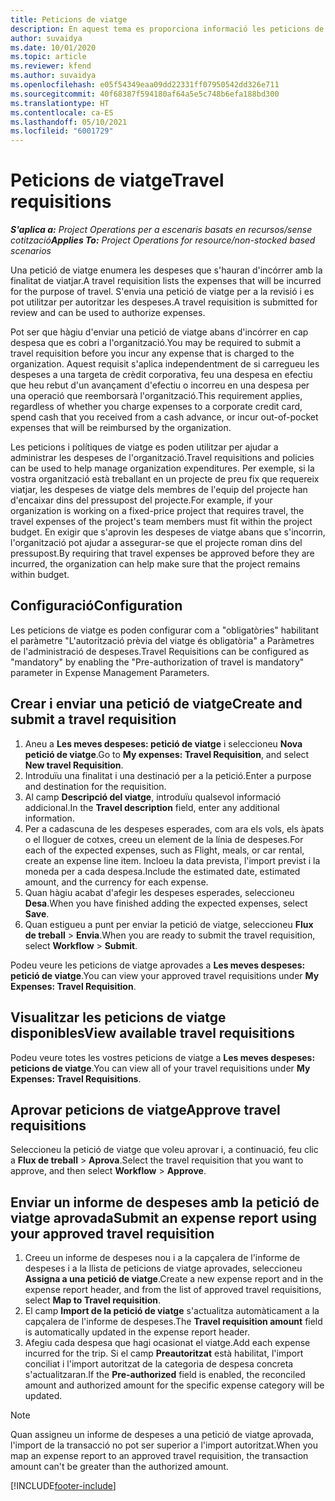```yaml
---
title: Peticions de viatge
description: En aquest tema es proporciona informació les peticions de viatge.
author: suvaidya
ms.date: 10/01/2020
ms.topic: article
ms.reviewer: kfend
ms.author: suvaidya
ms.openlocfilehash: e05f54349eaa09dd22331ff07950542dd326e711
ms.sourcegitcommit: 40f68387f594180af64a5e5c748b6efa188bd300
ms.translationtype: HT
ms.contentlocale: ca-ES
ms.lasthandoff: 05/10/2021
ms.locfileid: "6001729"
---
```

# <a name="travel-requisitions"></a><span data-ttu-id="78fe7-103">Peticions de viatge</span><span class="sxs-lookup"><span data-stu-id="78fe7-103">Travel requisitions</span></span>

<span data-ttu-id="78fe7-104">_**S'aplica a:** Project Operations per a escenaris basats en recursos/sense cotització_</span><span class="sxs-lookup"><span data-stu-id="78fe7-104">_**Applies To:** Project Operations for resource/non-stocked based scenarios_</span></span>

<span data-ttu-id="78fe7-105">Una petició de viatge enumera les despeses que s'hauran d'incórrer amb la finalitat de viatjar.</span><span class="sxs-lookup"><span data-stu-id="78fe7-105">A travel requisition lists the expenses that will be incurred for the purpose of travel.</span></span> <span data-ttu-id="78fe7-106">S'envia una petició de viatge per a la revisió i es pot utilitzar per autoritzar les despeses.</span><span class="sxs-lookup"><span data-stu-id="78fe7-106">A travel requisition is submitted for review and can be used to authorize expenses.</span></span>

<span data-ttu-id="78fe7-107">Pot ser que hàgiu d'enviar una petició de viatge abans d'incórrer en cap despesa que es cobri a l'organització.</span><span class="sxs-lookup"><span data-stu-id="78fe7-107">You may be required to submit a travel requisition before you incur any expense that is charged to the organization.</span></span> <span data-ttu-id="78fe7-108">Aquest requisit s'aplica independentment de si carregueu les despeses a una targeta de crèdit corporativa, feu una despesa en efectiu que heu rebut d'un avançament d'efectiu o incorreu en una despesa per una operació que reemborsarà l'organització.</span><span class="sxs-lookup"><span data-stu-id="78fe7-108">This requirement applies, regardless of whether you charge expenses to a corporate credit card, spend cash that you received from a cash advance, or incur out-of-pocket expenses that will be reimbursed by the organization.</span></span>

<span data-ttu-id="78fe7-109">Les peticions i polítiques de viatge es poden utilitzar per ajudar a administrar les despeses de l'organització.</span><span class="sxs-lookup"><span data-stu-id="78fe7-109">Travel requisitions and policies can be used to help manage organization expenditures.</span></span> <span data-ttu-id="78fe7-110">Per exemple, si la vostra organització està treballant en un projecte de preu fix que requereix viatjar, les despeses de viatge dels membres de l'equip del projecte han d'encaixar dins del pressupost del projecte.</span><span class="sxs-lookup"><span data-stu-id="78fe7-110">For example, if your organization is working on a fixed-price project that requires travel, the travel expenses of the project's team members must fit within the project budget.</span></span> <span data-ttu-id="78fe7-111">En exigir que s'aprovin les despeses de viatge abans que s'incorrin, l'organització pot ajudar a assegurar-se que el projecte roman dins del pressupost.</span><span class="sxs-lookup"><span data-stu-id="78fe7-111">By requiring that travel expenses be approved before they are incurred, the organization can help make sure that the project remains within budget.</span></span>

## <a name="configuration"></a><span data-ttu-id="78fe7-112">Configuració</span><span class="sxs-lookup"><span data-stu-id="78fe7-112">Configuration</span></span> 

<span data-ttu-id="78fe7-113">Les peticions de viatge es poden configurar com a "obligatòries" habilitant el paràmetre "L'autorització prèvia del viatge és obligatòria" a Paràmetres de l'administració de despeses.</span><span class="sxs-lookup"><span data-stu-id="78fe7-113">Travel Requisitions can be configured as "mandatory" by enabling the "Pre-authorization of travel is mandatory" parameter in Expense Management Parameters.</span></span> 

## <a name="create-and-submit-a-travel-requisition"></a><span data-ttu-id="78fe7-114">Crear i enviar una petició de viatge</span><span class="sxs-lookup"><span data-stu-id="78fe7-114">Create and submit a travel requisition</span></span>

1. <span data-ttu-id="78fe7-115">Aneu a **Les meves despeses: petició de viatge** i seleccioneu **Nova petició de viatge**.</span><span class="sxs-lookup"><span data-stu-id="78fe7-115">Go to **My expenses: Travel Requisition**, and select **New travel Requisition**.</span></span>
2. <span data-ttu-id="78fe7-116">Introduïu una finalitat i una destinació per a la petició.</span><span class="sxs-lookup"><span data-stu-id="78fe7-116">Enter a purpose and destination for the requisition.</span></span>
3. <span data-ttu-id="78fe7-117">Al camp **Descripció del viatge**, introduïu qualsevol informació addicional.</span><span class="sxs-lookup"><span data-stu-id="78fe7-117">In the  **Travel description** field, enter any additional information.</span></span> 
4. <span data-ttu-id="78fe7-118">Per a cadascuna de les despeses esperades, com ara els vols, els àpats o el lloguer de cotxes, creeu un element de la línia de despeses.</span><span class="sxs-lookup"><span data-stu-id="78fe7-118">For each of the expected expenses, such as Flight, meals, or car rental, create an expense line item.</span></span> <span data-ttu-id="78fe7-119">Incloeu la data prevista, l'import previst i la moneda per a cada despesa.</span><span class="sxs-lookup"><span data-stu-id="78fe7-119">Include the estimated date, estimated amount, and the currency for each expense.</span></span> 
5. <span data-ttu-id="78fe7-120">Quan hàgiu acabat d'afegir les despeses esperades, seleccioneu **Desa**.</span><span class="sxs-lookup"><span data-stu-id="78fe7-120">When you have finished adding the expected expenses, select **Save**.</span></span>
6. <span data-ttu-id="78fe7-121">Quan estigueu a punt per enviar la petició de viatge, seleccioneu **Flux de treball** > **Envia**.</span><span class="sxs-lookup"><span data-stu-id="78fe7-121">When you are ready to submit the travel requisition, select **Workflow** > **Submit**.</span></span>

<span data-ttu-id="78fe7-122">Podeu veure les peticions de viatge aprovades a **Les meves despeses: petició de viatge**.</span><span class="sxs-lookup"><span data-stu-id="78fe7-122">You can view your approved travel requisitions under **My Expenses: Travel Requisition**.</span></span> 

## <a name="view-available-travel-requisitions"></a><span data-ttu-id="78fe7-123">Visualitzar les peticions de viatge disponibles</span><span class="sxs-lookup"><span data-stu-id="78fe7-123">View available travel requisitions</span></span>

<span data-ttu-id="78fe7-124">Podeu veure totes les vostres peticions de viatge a **Les meves despeses: peticions de viatge**.</span><span class="sxs-lookup"><span data-stu-id="78fe7-124">You can view all of your travel requisitions under **My Expenses: Travel Requisitions**.</span></span>

## <a name="approve-travel-requisitions"></a><span data-ttu-id="78fe7-125">Aprovar peticions de viatge</span><span class="sxs-lookup"><span data-stu-id="78fe7-125">Approve travel requisitions</span></span>

<span data-ttu-id="78fe7-126">Seleccioneu la petició de viatge que voleu aprovar i, a continuació, feu clic a **Flux de treball** > **Aprova**.</span><span class="sxs-lookup"><span data-stu-id="78fe7-126">Select the travel requisition that you want to approve, and then select **Workflow** > **Approve**.</span></span>  

## <a name="submit-an-expense-report-using-your-approved-travel-requisition"></a><span data-ttu-id="78fe7-127">Enviar un informe de despeses amb la petició de viatge aprovada</span><span class="sxs-lookup"><span data-stu-id="78fe7-127">Submit an expense report using your approved travel requisition</span></span>

1. <span data-ttu-id="78fe7-128">Creeu un informe de despeses nou i a la capçalera de l'informe de despeses i a la llista de peticions de viatge aprovades, seleccioneu **Assigna a una petició de viatge**.</span><span class="sxs-lookup"><span data-stu-id="78fe7-128">Create a new expense report and in the expense report header, and from the list of approved travel requisitions, select **Map to Travel requisition**.</span></span>
2. <span data-ttu-id="78fe7-129">El camp **Import de la petició de viatge** s'actualitza automàticament a la capçalera de l'informe de despeses.</span><span class="sxs-lookup"><span data-stu-id="78fe7-129">The **Travel requisition amount** field is automatically updated in the expense report header.</span></span>
3. <span data-ttu-id="78fe7-130">Afegiu cada despesa que hagi ocasionat el viatge.</span><span class="sxs-lookup"><span data-stu-id="78fe7-130">Add each expense incurred for the trip.</span></span> <span data-ttu-id="78fe7-131">Si el camp **Preautoritzat** està habilitat, l'import conciliat i l'import autoritzat de la categoria de despesa concreta s'actualitzaran.</span><span class="sxs-lookup"><span data-stu-id="78fe7-131">If the **Pre-authorized** field is enabled, the reconciled amount and authorized amount for the specific expense category will be updated.</span></span>

> [!NOTE]
> <span data-ttu-id="78fe7-132">Quan assigneu un informe de despeses a una petició de viatge aprovada, l'import de la transacció no pot ser superior a l'import autoritzat.</span><span class="sxs-lookup"><span data-stu-id="78fe7-132">When you map an expense report to an approved travel requisition, the transaction amount can't be greater than the authorized amount.</span></span> 


[!INCLUDE[footer-include](../includes/footer-banner.md)]